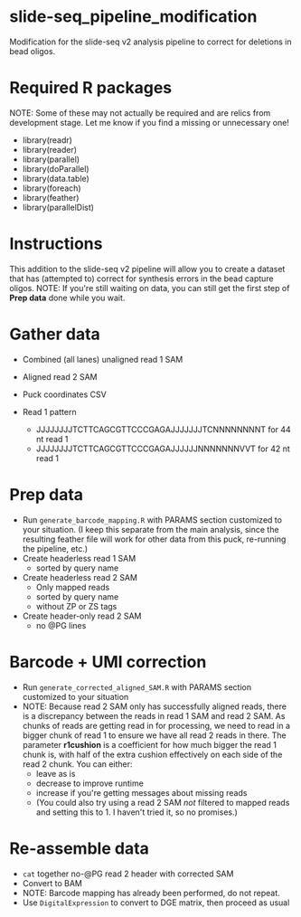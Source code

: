# slide-seq_pipeline_modification
Modification for the slide-seq v2 analysis pipeline to correct for deletions in bead oligos.

# Required R packages

NOTE: Some of these may not actually be required and are relics from development stage. Let me know if you find a missing or unnecessary one!

* library(readr)
* library(reader)
* library(parallel)
* library(doParallel)
* library(data.table)
* library(foreach)
* library(feather)
* library(parallelDist)

# Instructions

This addition to the slide-seq v2 pipeline will allow you to create a dataset that has (attempted to) correct for synthesis errors in the bead capture oligos. NOTE: If you're still waiting on data, you can still get the first step of **Prep data** done while you wait.

# Gather data

* Combined (all lanes) unaligned read 1 SAM
* Aligned read 2 SAM
* Puck coordinates CSV
* Read 1 pattern

  + JJJJJJJJTCTTCAGCGTTCCCGAGAJJJJJJJTCNNNNNNNNT for 44 nt read 1
  + JJJJJJJJTCTTCAGCGTTCCCGAGAJJJJJJNNNNNNNVVT for 42 nt read 1

# Prep data

* Run `generate_barcode_mapping.R` with PARAMS section customized to your situation.
  (I keep this separate from the main analysis, since the resulting feather file will work for other data from this puck, re-running the pipeline, etc.)
* Create headerless read 1 SAM 
   + sorted by query name
* Create headerless read 2 SAM 
   + Only mapped reads
   + sorted by query name
   + without ZP or ZS tags
* Create header-only read 2 SAM
  + no @PG lines

# Barcode + UMI correction

* Run `generate_corrected_aligned_SAM.R` with PARAMS section customized to your situation
* NOTE: Because read 2 SAM only has successfully aligned reads, there is a discrepancy between the reads in read 1 SAM and read 2 SAM. As chunks of reads are getting read in for processing, we need to read in a bigger chunk of read 1 to ensure we have all read 2 reads in there. The parameter **r1cushion** is a coefficient for how much bigger the read 1 chunk is, with half of the extra cushion effectively on each side of the read 2 chunk. You can either:
  + leave as is
  + decrease to improve runtime
  + increase if you're getting messages about missing reads
  + (You could also try using a read 2 SAM *not* filtered to mapped reads and setting this to 1. I haven't tried it, so no promises.)

# Re-assemble data

* `cat` together no-@PG read 2 header with corrected SAM
* Convert to BAM
* NOTE: Barcode mapping has already been performed, do not repeat.
* Use `DigitalExpression` to convert to DGE matrix, then proceed as usual
